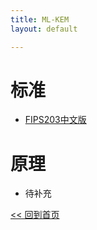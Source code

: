 ```yaml
---
title: ML-KEM
layout: default

---
```

# 标准
- [FIPS203中文版]

# 原理
- 待补充


[FIPS203中文版]:./FIPS203_CN



[<< 回到首页](./index)